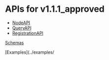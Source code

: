 # APIs for v1.1.1_approved

 - [NodeAPI](html-APIs/NodeAPI.html)
 - [QueryAPI](html-APIs/QueryAPI.html)
 - [RegistrationAPI](html-APIs/RegistrationAPI.html)

[Schemas](schemas/)

[Examples](../examples/
